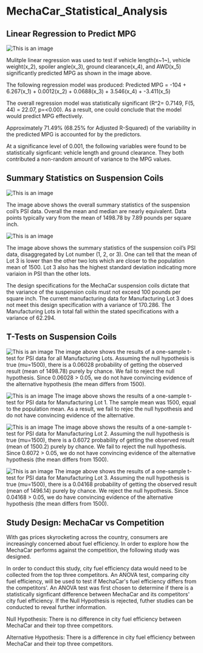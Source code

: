 # MechaCar_Statistical_Analysis

## Linear Regression to Predict MPG

![This is an image]()

Mulitple linear regression was used to test if vehicle length(x~1~), vehicle weight(x_2), spoiler angle(x_3), ground clearance(x_4), and AWD(x_5) significantly predicted MPG as shown in the image above. 

The following regression model was produced: Predicted MPG = -104 + 6.267(x_1) + 0.0012(x_2) + 0.0688(x_3) + 3.546(x_4) + -3.411(x_5)

The overall regression model was statistically significant (R^2= 0.7149, F(5, 44) = 22.07, p=<0.00). As a result, one could conclude that the model would predict MPG effectively. 

Approximately 71.49% (68.25% for Adjusted R-Squared) of the variability in the predicted MPG is accounted for by the predictors. 

At a significance level of 0.001, the following variables were found to be statistically signficant: vehicle length and ground clearance. They both contributed a non-random amount of variance to the MPG values.


## Summary Statistics on Suspension Coils

![This is an image]()

The image above shows the overall summary statistics of the suspension coil’s PSI data. Overall the mean and median are nearly equivalent. Data points typically vary from the mean of 1498.78 by 7.89 pounds per square inch.  

![This is an image]()

The image above shows the summary statistics of the suspension coil’s PSI data, disaggregated by Lot number (1, 2, or 3). One can tell that the mean of Lot 3 is lower than the other two lots which are closer to the population mean of 1500. Lot 3 also has the highest standard deviation indicating more variaion in PSI than the other lots. 

The design specifications for the MechaCar suspension coils dictate that the variance of the suspension coils must not exceed 100 pounds per square inch. The current manufacturing data for Manufacturing Lot 3 does not meet this design specification with a variance of 170.286. The Manufacturing Lots in total fall within the stated specifications with a variance of 62.294. 



## T-Tests on Suspension Coils

![This is an image]()
The image above shows the results of a one-sample t-test for PSI data for all Manufacturing Lots. Assuming the null hypothesis is true (mu=1500), there is a 0.06028 probability of getting the observed result (mean of 1498.78) purely by chance. We fail to reject the null hypothesis. Since 0.06028 > 0.05, we do not have convincing evidence of the alternative hypothesis (the mean differs from 1500). 

![This is an image]()
The image above shows the results of a one-sample t-test for PSI data for Manufacturing Lot 1. The sample mean was 1500, equal to the population mean. As a result, we fail to rejec the null hypothesis and do not have convincing evidence of the alternative. 

![This is an image]()
The image above shows the results of a one-sample t-test for PSI data for Manufacturing Lot 2. Assuming the null hypothesis is true (mu=1500), there is a 0.6072 probability of getting the observed result (mean of 1500.2) purely by chance. We fail to reject the null hypothesis. Since 0.6072 > 0.05, we do not have convincing evidence of the alternative hypothesis (the mean differs from 1500). 


![This is an image]()
The image above shows the results of a one-sample t-test for PSI data for Manufacturing Lot 3. Assuming the null hypothesis is true (mu=1500), there is a 0.04168 probability of getting the observed result (mean of 1496.14) purely by chance. We reject the null hypothesis. Since 0.04168 > 0.05, we do have convincing evidence of the alternative hypothesis (the mean differs from 1500).


## Study Design: MechaCar vs Competition

With gas prices skyrocketing across the country, consumers are increasingly concerned about fuel efficiency. In order to explore how the MechaCar performs against the competition, the following study was designed.

In order to conduct this study, city fuel efficiency data would need to be collected from the top three competitors. An ANOVA test, comparing city fuel efficiency, will be used to test if MechaCar's fuel efficiency differs from the competitors'. An ANOVA test was first chosen to determine if there is a statistically signficant difference between MechaCar and its competitors' city fuel efficiency. If the Null Hypothesis is rejected, futher studies can be conducted to reveal further information.

Null Hypothesis: There is no difference in city fuel efficiency between MechaCar and their top three competitors. 

Alternative Hypothesis: There is a difference in city fuel efficiency between MechaCar and their top three competitors. 

